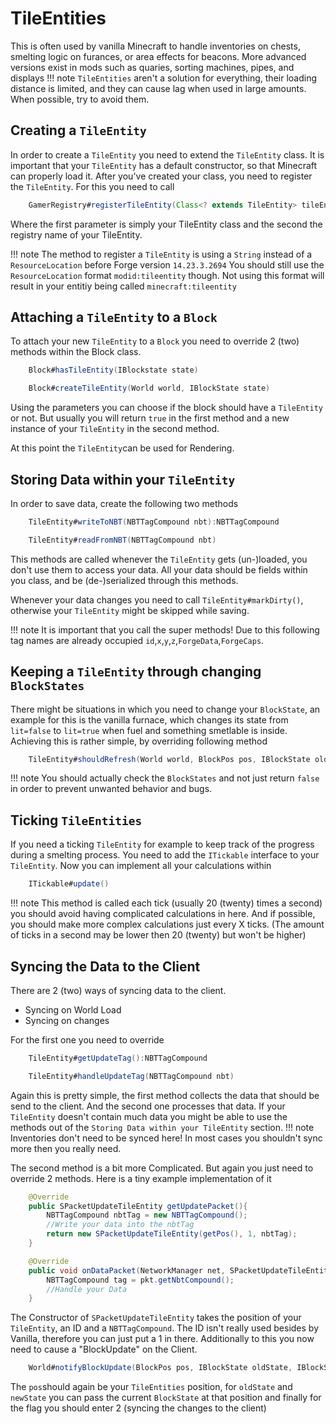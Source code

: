 # TileEntities

This is often used by vanilla Minecraft to handle inventories on chests, smelting logic on furances, or area effects for beacons. 
More advanced versions exist in mods such as quaries, sorting machines, pipes, and displays
!!! note
	`TileEntities` aren't a solution for everything, their loading distance is limited, and they can cause lag when used in large amounts.
	When possible, try to avoid them.

## Creating a `TileEntity`
In order to create a `TileEntity` you need to extend the `TileEntity` class.
It is important that your `TileEntity` has a default constructor, so that Minecraft can properly load it.
After you've created your class, you need to register the `TileEntity`. For this you need to call 
```JAVA
	GamerRegistry#registerTileEntity(Class<? extends TileEntity> tileEntityClass, ResourceLocation key)
```
Where the first parameter is simply your TileEntity class and the second the registry name of your TileEntity.

!!! note
	The method to register a `TileEntity` is using a `String` instead of a `ResourceLocation` before Forge version `14.23.3.2694`
	You should still use the `ResourceLocation` format `modid:tileentity` though.
	Not using this format will result in your entitiy being called `minecraft:tileentity`

## Attaching a `TileEntity` to a `Block`
To attach your new `TileEntity` to a `Block` you need to override 2 (two) methods within the Block class.
```JAVA
	Block#hasTileEntity(IBlockstate state)

	Block#createTileEntity(World world, IBlockState state)
```
Using the parameters you can choose if the block should have a `TileEntity` or not.
But usually you will return `true` in the first method and a new instance of your `TileEntity` in the second method.

At this point the `TileEntity`can be used for Rendering.

## Storing Data within your `TileEntity`
In order to save data, create the following two methods
```JAVA
	TileEntity#writeToNBT(NBTTagCompound nbt):NBTTagCompound

	TileEntity#readFromNBT(NBTTagCompound nbt)
```
This methods are called whenever the `TileEntity` gets (un-)loaded, you don't use them to access your data.
All your data should be fields within you class, and be (de-)serialized through this methods.

Whenever your data changes you need to call ```TileEntity#markDirty()```, otherwise your `TileEntity` might be skipped while saving.

!!! note
	It is important that you call the super methods!
	Due to this following tag names are already occupied `id`,`x`,`y`,`z`,`ForgeData`,`ForgeCaps`.

## Keeping a `TileEntity` through changing `BlockStates`
There might be situations in which you need to change your `BlockState`, an example for this is the vanilla furnace,
which changes its state from `lit=false` to `lit=true` when fuel and something smetlable is inside.
Achieving this is rather simple, by overriding following method
```JAVA
	TileEntity#shouldRefresh(World world, BlockPos pos, IBlockState oldState, IBlockState newSate)#boolean
```
!!! note
	You should actually check the `BlockStates` and not just return `false` in order to prevent unwanted behavior and bugs.
    
## Ticking `TileEntities`
If you need a ticking `TileEntity` for example to keep track of the progress during a smelting process.
You need to add the `ITickable` interface to your `TileEntity`.
Now you can implement all your calculations within
```JAVA
	ITickable#update()
```
!!! note
	This method is called each tick (usually 20 (twenty) times a second) you should avoid having complicated calculations in here.
	And if possible, you should make more complex calculations just every X ticks.
	(The amount of ticks in a second may be lower then 20 (twenty) but won't be higher)
    
## Syncing the Data to the Client
There are 2 (two) ways of syncing data to the client.
* Syncing on World Load
* Syncing on changes

For the first one you need to override
```JAVA
	TileEntity#getUpdateTag():NBTTagCompound

	TileEntity#handleUpdateTag(NBTTagCompound nbt)
```
Again this is pretty simple, the first method collects the data that should be send to the client.
And the second one processes that data. If your `TileEntity` doesn't contain much data you might be able to use the methods out of the `Storing Data within your TileEntity` section.
!!! note
	Inventories don't need to be synced here!
	In most cases you shouldn't sync more then you really need.

The second method is a bit more Complicated. But again you just need to override 2 methods.
Here is a tiny example implementation of it
```JAVA
	@Override
    public SPacketUpdateTileEntity getUpdatePacket(){
        NBTTagCompound nbtTag = new NBTTagCompound();
        //Write your data into the nbtTag
        return new SPacketUpdateTileEntity(getPos(), 1, nbtTag);
    }

	@Override
	public void onDataPacket(NetworkManager net, SPacketUpdateTileEntity pkt){
		NBTTagCompound tag = pkt.getNbtCompound();
        //Handle your Data
    }
```
The Constructor of `SPacketUpdateTileEntity` takes the position of your `TileEntity`, an ID and a `NBTTagCompound`.
The ID isn't really used besides by Vanilla, therefore you can just put a 1 in there.
Additionally to this you now need to cause a "BlockUpdate" on the Client.
```JAVA
	World#notifyBlockUpdate(BlockPos pos, IBlockState oldState, IBlockState newState, int flags)
```
The `pos`should again be your `TileEntities` position, for `oldState` and `newState` you can pass the current `BlockState` at that position and finally for the flag you should enter 2 (syncing the changes to the client)